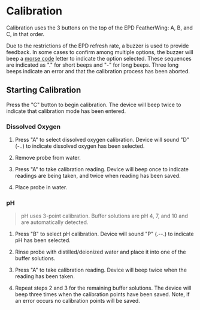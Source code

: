 # Calibration

Calibration uses the 3 buttons on the top of the EPD FeatherWing: A, B, and C, in that order.

Due to the restrictions of the EPD refresh rate, a buzzer is used to provide feedback. In some cases to confirm among multiple options, the buzzer will beep a [morse code][] letter to indicate the option selected. These sequences are indicated as "." for short beeps and "-" for long beeps. Three long beeps indicate an error and that the calibration process has been aborted.

## Starting Calibration

Press the "C" button to begin calibration. The device will beep twice to indicate that calibration mode has been entered.

### Dissolved Oxygen

1. Press "A" to select dissolved oxygen calibration. Device will sound "D" (-..) to indicate dissolved oxygen has been selected.

2. Remove probe from water.

3. Press "A" to take calibration reading. Device will beep once to indicate readings are being taken, and twice when reading has been saved.

4. Place probe in water.

### pH

> pH uses 3-point calibration. Buffer solutions are pH 4, 7, and 10 and are automatically detected.

1. Press "B" to select pH calibration. Device will sound "P" (.--.) to indicate pH has been selected.

2. Rinse probe with distilled/deionized water and place it into one of the buffer solutions.

3. Press "A" to take calibration reading. Device will beep twice when the reading has been taken.

4. Repeat steps 2 and 3 for the remaining buffer solutions. The device will beep three times when the calibration points have been saved. Note, if an error occurs no calibration points will be saved.

[morse code]: https://morsedecoder.com/
